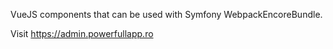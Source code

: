 VueJS components that can be used with Symfony WebpackEncoreBundle.

Visit https://admin.powerfullapp.ro
